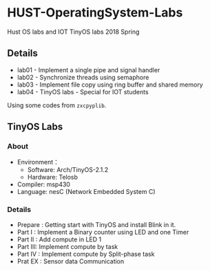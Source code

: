 # HUST-OperatingSystem-Labs
Hust OS labs and IOT TinyOS labs 2018 Spring

## Details

* lab01 - Implement a single pipe and signal handler
* lab02 - Synchronize threads using semaphore
* lab03 - Implement file copy using ring buffer and shared memory
* lab04 - TinyOS labs - Special for IOT students

Using some codes from `zxcpyplib`.

## TinyOS Labs

### About

* Environment：
  * Software: Arch/TinyOS-2.1.2
  * Hardware: Telosb
* Compiler: msp430
* Language: nesC (Network Embedded System C)

### Details

* Prepare : Getting start with TinyOS and install Blink in it.
* Part  I : Implement a Binary counter using LED and one Timer
* Part II : Add compute in LED 1
* Part III: Implement compute by task
* Part IV : Implement compute by Split-phase task
* Prat EX : Sensor data Communication